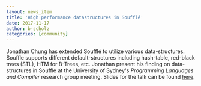 ```yaml
---
layout: news_item
title: 'High performance datastructures in Soufflé'
date: 2017-11-17
author: b-scholz
categories: [community]
---
```

Jonathan Chung has extended Soufflé to utilize various data-structures. Souffle supports different default-structures including hash-table, red-black trees (STL), HTM for B-Trees, etc.  Jonathan present his finding on data-structures in Souffle at the University of Sydney's *Programming Languages and Compiler* research group meeting. Slides for the talk can be found [here](/pdf/datastructure.pdf).
